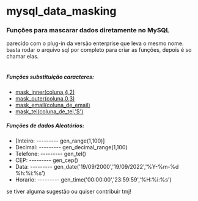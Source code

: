 # mysql_data_masking
### Funções para mascarar dados diretamente no MySQL
parecido com o plug-in da versão enterprise que leva o mesmo nome.<br>
basta rodar o arquivo sql por completo para criar as funções, depois é so chamar elas.<br><br>
##### Funções substituição caracteres:

* [mask_inner(coluna,4,2)](#Título-e-Imagem-de-capa)
* [mask_outer(coluna,0,3)](#badges)
* [mask_email(coluna_de_email)](#índice)
* [mask_tel(coluna_de_tel,'$')](#descrição-do-projeto)
        
##### Funções de dados Aleatórios:
* [Inteiro: --------- gen_range(1,100)]
* Decimal: --------- gen_decimal_range(1,100)
* Telefone: --------- gen_tel()
* CEP: --------- gen_cep()
* Data: --------- gen_date('19/09/2000','19/09/2022','%Y-%m-%d %h:%i:%s') 
* Horario: --------- gen_time('00:00:00','23:59:59','%H:%i:%s')
        
 se tiver alguma sugestão ou quiser contribuir tmj!




